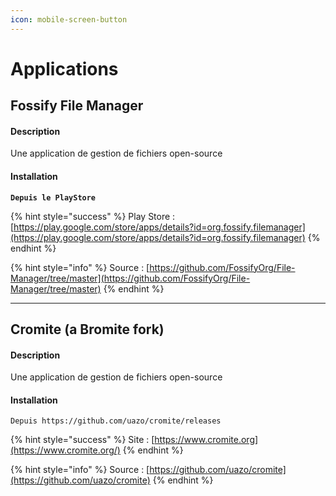 ```yaml
---
icon: mobile-screen-button
---
```


# Applications

## Fossify File Manager

#### Description

Une application de gestion de fichiers open-source

#### Installation

<pre><code><strong>Depuis le PlayStore
</strong></code></pre>

{% hint style="success" %}
Play Store : [https://play.google.com/store/apps/details?id=org.fossify.filemanager](https://play.google.com/store/apps/details?id=org.fossify.filemanager)
{% endhint %}

{% hint style="info" %}
Source : [https://github.com/FossifyOrg/File-Manager/tree/master](https://github.com/FossifyOrg/File-Manager/tree/master)
{% endhint %}

***

## Cromite (a Bromite fork)

#### Description

Une application de gestion de fichiers open-source

#### Installation

```
Depuis https://github.com/uazo/cromite/releases
```

{% hint style="success" %}
Site : [https://www.cromite.org](https://www.cromite.org/)
{% endhint %}

{% hint style="info" %}
Source : [https://github.com/uazo/cromite](https://github.com/uazo/cromite)
{% endhint %}
